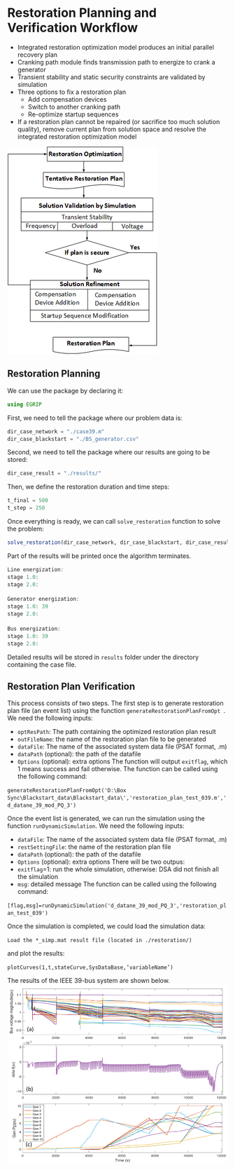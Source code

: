 # Restoration Planning and Verification Workflow

- Integrated restoration optimization model produces an initial parallel recovery plan
- Cranking path module finds transmission path to energize to crank a generator
- Transient stability and static security constraints are validated by simulation
- Three options to fix a restoration plan
  - Add compensation devices
  - Switch to another cranking path
  - Re-optimize startup sequences
- If a restoration plan cannot be repaired (or sacrifice too much solution quality), remove current plan from solution space and resolve the integrated restoration optimization model

![Restoration workflow](fig_workflow.png)


## Restoration Planning
We can use the package by declaring it:
```julia
using EGRIP
```
First, we need to tell the package where our problem data is:
```julia
dir_case_network = "./case39.m"
dir_case_blackstart = "./BS_generator.csv"
```
Second, we need to tell the package where our results are going to be stored:
```julia
dir_case_result = "./results/"
```
Then, we define the restoration duration and time steps:
```julia
t_final = 500
t_step = 250
```
Once everything is ready, we can call `solve_restoration` function to solve the problem:
```julia
solve_restoration(dir_case_network, dir_case_blackstart, dir_case_result, t_final, t_step)
```

Part of the results will be printed once the algorithm terminates.
```julia
Line energization:
stage 1.0:
stage 2.0:

Generator energization:
stage 1.0: 39
stage 2.0:

Bus energization:
stage 1.0: 39
stage 2.0:
```
Detailed results will be stored in `results` folder under the directory containing the case file.



## Restoration Plan Verification
This process consists of two steps. The first step is to generate restoration plan file (an event list) using the function `generateRestorationPlanFromOpt
`. We need the following inputs:
- `optResPath`: The path containing the optimized restoration plan result
- `outFileName`: the name of the restoration plan file to be generated
- `dataFile`: The name of the associated system data file (PSAT format, .m)
- `dataPath` (optional): the path of the datafile
- `Options` (optional): extra options
The function will output `exitflag`, which 1 means success and fail otherwise. The function can be called using the following command:

`generateRestorationPlanFromOpt('D:\Box Sync\Blackstart_data\Blackstart_data\','restoration_plan_test_039.m','d_datane_39_mod_PQ_3')`


Once the event list is generated, we can run the simulation using the function `runDynamicSimulation`. We need the following inputs:
- `dataFile`: The name of the associated system data file (PSAT format, .m)
- `restSettingFile`: the name of the restoration plan file
- `dataPath` (optional): the path of the datafile
- `Options` (optional): extra options
There will be two outpus:
- `exitflag`=1: run the whole simulation, otherwise: DSA did not finish all the simulation
- `msg`: detailed message
The function can be called using the following command:

`[flag,msg]=runDynamicSimulation('d_datane_39_mod_PQ_3','restoration_plan_test_039')`


Once the simulation is completed, we could load the simulation data:

`Load the *_simp.mat result file (located in ./restoration/)`

and plot the results:

`plotCurves(1,t,stateCurve,SysDataBase,’variableName’)`


The results of the IEEE 39-bus system are shown below.
![Enhanced Extended-Term Simulation](fig_sas_res.png)
